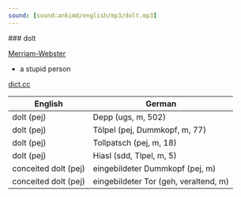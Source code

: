 ```yaml
---
sound: [sound:ankimd/english/mp3/dolt.mp3]
---
```


\### dolt

[Merriam-Webster](https://www.merriam-webster.com/dictionary/dolt)

- a stupid person

[dict.cc](https://www.dict.cc/dolt)

| English        | German       |
| -------------- | ------------ |
| dolt (pej) | Depp (ugs, m, 502) |
| dolt (pej) | Tölpel (pej, Dummkopf, m, 77) |
| dolt (pej) | Tollpatsch (pej, m, 18) |
| dolt (pej) | Hiasl (sdd, Tlpel, m, 5) |
| conceited dolt (pej) | eingebildeter Dummkopf (pej, m) |
| conceited dolt (pej) | eingebildeter Tor (geh, veraltend, m) |
